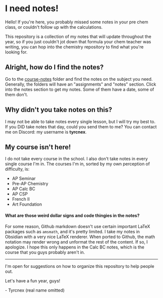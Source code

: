 # I need notes!

Hello! If you're here, you probably missed some notes in your pre chem class, or couldn't follow up with the calculations.

This repository is a collection of my notes that will update throughout the year, so if you just couldn't jot down that formula your chem teacher was writing, you can hop into the chemistry repository to find what you're looking for.

## Alright, how do I find the notes?

Go to the [course-notes](https://github.com/Tyrcnex/23-24-notes/tree/main/course-notes) folder and find the notes on the subject you need. Generally, the folders will have an "assignments" and "notes" section. Click into the notes section to get my notes. Some of them have a date, some of them don't.

## Why didn't you take notes on this?

I may not be able to take notes every single lesson, but I will try my best to. If you DID take notes that day, could you send them to me? You can contact me on Discord: my username is **tyrcnex**.

## My course isn't here!

I do not take every course in the school. I also don't take notes in every single course I'm in. The courses I'm in, sorted by my own perception of difficulty, is:
- AP Seminar
- Pre-AP Chemistry
- AP Calc BC
- AP CSP
- French II
- Art Foundation
#### What are those weird dollar signs and code thingies in the notes?

For some reason, Github markdown doesn't use certain important LaTeX packages such as `amsmath`, and it's pretty limited. I take my notes in Obsidian with a very nice LaTeX renderer. When ported to Github, the math notation may render wrong and unformat the rest of the content. If so, I apologize. I hope this only happens in the Calc BC notes, which is the course that you guys probably aren't in.

---

I'm open for suggestions on how to organize this repository to help people out.

Let's have a fun year, guys!

\- Tyrcnex (real name omitted)